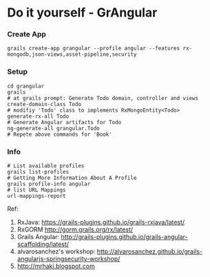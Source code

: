 Do it yourself - GrAngular
==========================

### Create App
```
grails create-app grangular --profile angular --features rx-mongodb,json-views,asset-pipeline,security
```
 
### Setup
```
cd grangular
grails 
# at grails prompt: Generate Todo domain, controller and views
create-domain-class Todo
# modifiy 'Todo' class to implements RxMongoEntity<Todo>
generate-rx-all Todo
# Generate Angular artifacts for Todo
ng-generate-all grangular.Todo 
# Repete above commands for 'Book'
```


### Info 
```
# List available profiles
grails list-profiles
# Getting More Information About A Profile
grails profile-info angular
# list URL Mappings
url-mappings-report
```


Ref:
1. RxJava: https://grails-plugins.github.io/grails-rxjava/latest/
2. RxGORM http://gorm.grails.org/rx/latest/
3. Grails Angular:  http://grails-plugins.github.io/grails-angular-scaffolding/latest/
4. alvarosanchez's workshop: http://alvarosanchez.github.io/grails-angularjs-springsecurity-workshop/
4. http://mrhaki.blogspot.com


